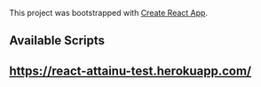 This project was bootstrapped with [Create React App](https://github.com/facebook/create-react-app).

## Available Scripts

## https://react-attainu-test.herokuapp.com/
